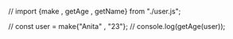 // import {make , getAge , getName} from "./user.js";

// const user = make{"Anita" , "23"};
// console.log(getAge(user));